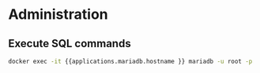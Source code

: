 # Administration

## Execute SQL commands
```bash
docker exec -it {{applications.mariadb.hostname }} mariadb -u root -p
```